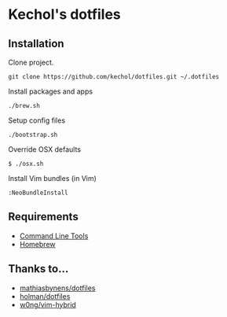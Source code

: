 # Kechol's dotfiles


## Installation

Clone project.

```
git clone https://github.com/kechol/dotfiles.git ~/.dotfiles
```

Install packages and apps

```
./brew.sh
```

Setup config files

```
./bootstrap.sh
```

Override OSX defaults

```
$ ./osx.sh
```

Install Vim bundles (in Vim)

```
:NeoBundleInstall
```


## Requirements

- [Command Line Tools](https://developer.apple.com/downloads/index.action)
- [Homebrew](http://brew.sh/)


## Thanks to...

- [mathiasbynens/dotfiles](https://github.com/mathiasbynens/dotfiles)
- [holman/dotfiles](https://github.com/holman/dotfiles)
- [w0ng/vim-hybrid](https://github.com/w0ng/vim-hybrid)
